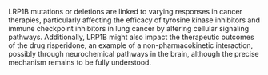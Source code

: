 LRP1B mutations or deletions are linked to varying responses in cancer therapies, particularly affecting the efficacy of tyrosine kinase inhibitors and immune checkpoint inhibitors in lung cancer by altering cellular signaling pathways. Additionally, LRP1B might also impact the therapeutic outcomes of the drug risperidone, an example of a non-pharmacokinetic interaction, possibly through neurochemical pathways in the brain, although the precise mechanism remains to be fully understood.